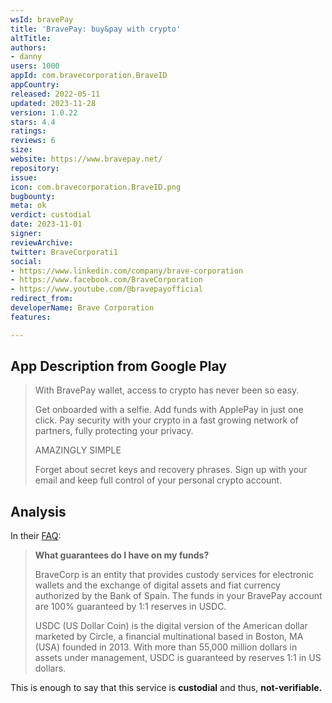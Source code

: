 ```yaml
---
wsId: bravePay
title: 'BravePay: buy&pay with crypto'
altTitle: 
authors:
- danny
users: 1000
appId: com.bravecorporation.BraveID
appCountry: 
released: 2022-05-11
updated: 2023-11-28
version: 1.0.22
stars: 4.4
ratings: 
reviews: 6
size: 
website: https://www.bravepay.net/
repository: 
issue: 
icon: com.bravecorporation.BraveID.png
bugbounty: 
meta: ok
verdict: custodial
date: 2023-11-01
signer: 
reviewArchive: 
twitter: BraveCorporati1
social:
- https://www.linkedin.com/company/brave-corporation
- https://www.facebook.com/BraveCorporation
- https://www.youtube.com/@bravepayofficial
redirect_from: 
developerName: Brave Corporation
features: 

---
```


## App Description from Google Play

> With BravePay wallet, access to crypto has never been so easy.
>
> Get onboarded with a selfie. Add funds with ApplePay in just one click. Pay security with your crypto in a fast growing network of partners, fully protecting your privacy.
>
> AMAZINGLY SIMPLE
>
> Forget about secret keys and recovery phrases. Sign up with your email and keep full control of your personal crypto account.

## Analysis 

In their [FAQ](https://help.bravepay.net/?lang=en#bravePay-cat1-qa9):

> **What guarantees do I have on my funds?**
>
> BraveCorp is an entity that provides custody services for electronic wallets and the exchange of digital assets and fiat currency authorized by the Bank of Spain. The funds in your BravePay account are 100% guaranteed by 1:1 reserves in USDC.
>
> USDC (US Dollar Coin) is the digital version of the American dollar marketed by Circle, a financial multinational based in Boston, MA (USA) founded in 2013. With more than 55,000 million dollars in assets under management, USDC is guaranteed by reserves 1:1 in US dollars.

This is enough to say that this service is **custodial** and thus, **not-verifiable.**